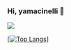 ### Hi, yamacinelli 👋

<div>
  <a href="https://github.com/yamacinelli">
  <picture>
    <source 
      srcset="https://github-readme-stats.vercel.app/api?username=yamacinelli&hide_title=true&include_all_commits=true&count_private=true&show_icons=true&theme=shades-of-purple"
      media="(prefers-color-scheme: dark)"
    />
    <source
      srcset="https://github-readme-stats.vercel.app/api?username=yamacinelli&show_icons=true"
      media="(prefers-color-scheme: light), (prefers-color-scheme: no-preference)"
    />
    <img src="https://github-readme-stats.vercel.app/api?username=yamacinelli&show_icons=true"/>
  </picture>
  
  [![Top Langs](https://github-readme-stats.vercel.app/api/top-langs/?username=yamacinelli&hide_title=true&include_all_commits=true&layout=compact&theme=shades-of-purple)]
</div>
